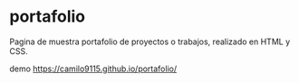# portafolio
Pagina de muestra portafolio de proyectos o trabajos, realizado en HTML y CSS.

demo https://camilo9115.github.io/portafolio/

